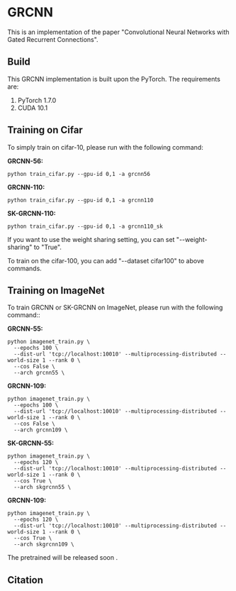 # GRCNN
This is an implementation of the paper "Convolutional Neural Networks with Gated Recurrent Connections".

Build
-----

This GRCNN implementation is built upon the PyTorch. The requirements are:

1. PyTorch 1.7.0
2. CUDA 10.1

Training on Cifar
-----------------
To simply train on cifar-10, please run with the following command:
 
  **GRCNN-56:** <br />
  
    python train_cifar.py --gpu-id 0,1 -a grcnn56 
    
  **GRCNN-110:** <br />
  
    python train_cifar.py --gpu-id 0,1 -a grcnn110 
    
  **SK-GRCNN-110:** <br />
  
    python train_cifar.py --gpu-id 0,1 -a grcnn110_sk

If you want to use the weight sharing setting, you can set "--weight-sharing" to "True".

To train on the cifar-100, you can add "--dataset cifar100" to above commands.


Training on ImageNet
-----------------
To train GRCNN or SK-GRCNN on ImageNet, please run with the following command::

  **GRCNN-55:** <br />
  
```
python imagenet_train.py \
  --epochs 100 \
  --dist-url 'tcp://localhost:10010' --multiprocessing-distributed --world-size 1 --rank 0 \
  --cos False \
  --arch grcnn55 \
```

  **GRCNN-109:** <br />

```
python imagenet_train.py \
  --epochs 100 \
  --dist-url 'tcp://localhost:10010' --multiprocessing-distributed --world-size 1 --rank 0 \
  --cos False \
  --arch grcnn109 \
 ```
 
 **SK-GRCNN-55:** <br />

```
python imagenet_train.py \
  --epochs 120 \
  --dist-url 'tcp://localhost:10010' --multiprocessing-distributed --world-size 1 --rank 0 \
  --cos True \
  --arch skgrcnn55 \
```

  **GRCNN-109:** <br />

```
python imagenet_train.py \
  --epochs 120 \
  --dist-url 'tcp://localhost:10010' --multiprocessing-distributed --world-size 1 --rank 0 \
  --cos True \
  --arch skgrcnn109 \
```  

The pretrained will be released soon .

Citation
-----------------
